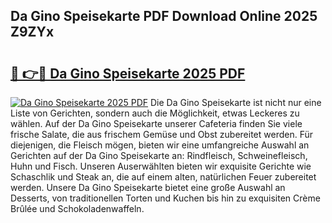 ## Da Gino Speisekarte PDF Download Online 2025 Z9ZYx

# <h2><a href="http://gc77ld2.nevu.top/?p=Da+Gino+Speisekarte">🔗 👉🔴 Da Gino Speisekarte 2025 PDF</a></h2>

[![Da Gino Speisekarte 2025 PDF](https://i.imgur.com/dBaPXMq.png)](http://gc77ld2.nevu.top/?p=Da+Gino+Speisekarte)
Die Da Gino Speisekarte ist nicht nur eine Liste von Gerichten, sondern auch die Möglichkeit, etwas Leckeres zu wählen. Auf der Da Gino Speisekarte unserer Cafeteria finden Sie viele frische Salate, die aus frischem Gemüse und Obst zubereitet werden. Für diejenigen, die Fleisch mögen, bieten wir eine umfangreiche Auswahl an Gerichten auf der Da Gino Speisekarte an: Rindfleisch, Schweinefleisch, Huhn und Fisch. Unseren Auserwählten bieten wir exquisite Gerichte wie Schaschlik und Steak an, die auf einem alten, natürlichen Feuer zubereitet werden. Unsere Da Gino Speisekarte bietet eine große Auswahl an Desserts, von traditionellen Torten und Kuchen bis hin zu exquisiten Crème Brûlée und Schokoladenwaffeln.
